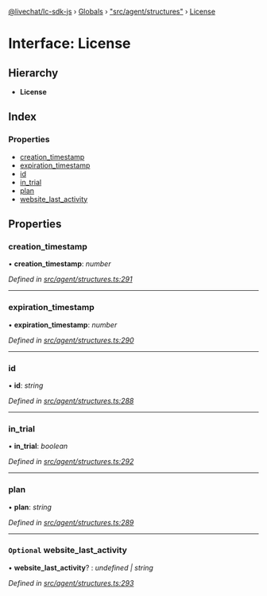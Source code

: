 [@livechat/lc-sdk-js](../README.md) › [Globals](../globals.md) › ["src/agent/structures"](../modules/_src_agent_structures_.md) › [License](_src_agent_structures_.license.md)

# Interface: License

## Hierarchy

* **License**

## Index

### Properties

* [creation_timestamp](_src_agent_structures_.license.md#creation_timestamp)
* [expiration_timestamp](_src_agent_structures_.license.md#expiration_timestamp)
* [id](_src_agent_structures_.license.md#id)
* [in_trial](_src_agent_structures_.license.md#in_trial)
* [plan](_src_agent_structures_.license.md#plan)
* [website_last_activity](_src_agent_structures_.license.md#optional-website_last_activity)

## Properties

###  creation_timestamp

• **creation_timestamp**: *number*

*Defined in [src/agent/structures.ts:291](https://github.com/livechat/lc-sdk-js/blob/e25bbbb/src/agent/structures.ts#L291)*

___

###  expiration_timestamp

• **expiration_timestamp**: *number*

*Defined in [src/agent/structures.ts:290](https://github.com/livechat/lc-sdk-js/blob/e25bbbb/src/agent/structures.ts#L290)*

___

###  id

• **id**: *string*

*Defined in [src/agent/structures.ts:288](https://github.com/livechat/lc-sdk-js/blob/e25bbbb/src/agent/structures.ts#L288)*

___

###  in_trial

• **in_trial**: *boolean*

*Defined in [src/agent/structures.ts:292](https://github.com/livechat/lc-sdk-js/blob/e25bbbb/src/agent/structures.ts#L292)*

___

###  plan

• **plan**: *string*

*Defined in [src/agent/structures.ts:289](https://github.com/livechat/lc-sdk-js/blob/e25bbbb/src/agent/structures.ts#L289)*

___

### `Optional` website_last_activity

• **website_last_activity**? : *undefined | string*

*Defined in [src/agent/structures.ts:293](https://github.com/livechat/lc-sdk-js/blob/e25bbbb/src/agent/structures.ts#L293)*
